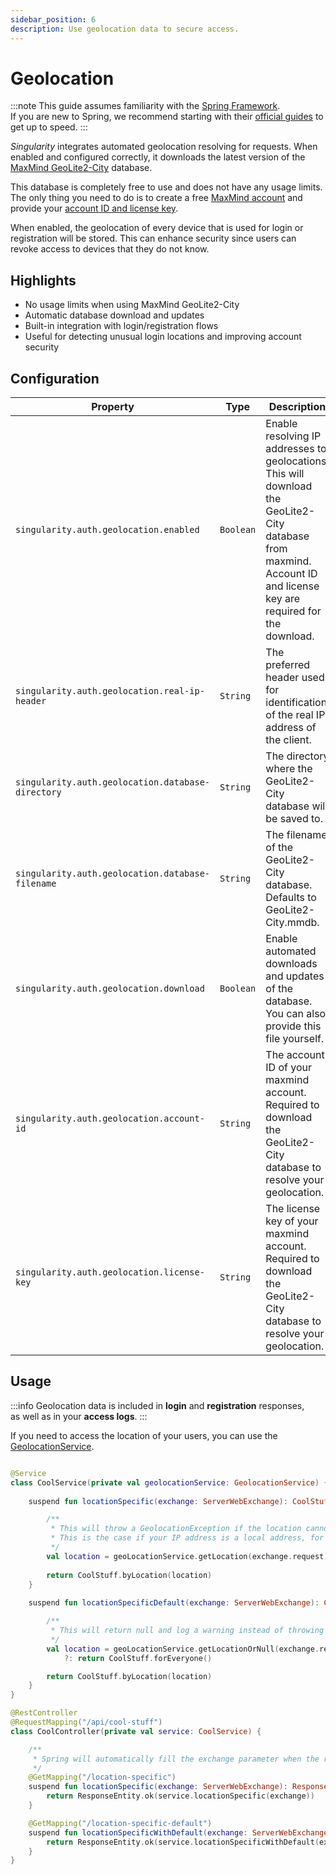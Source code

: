 ```yaml
---
sidebar_position: 6
description: Use geolocation data to secure access.
---
```


# Geolocation

:::note
This guide assumes familiarity with the [Spring Framework](https://spring.io).  
If you are new to Spring, we recommend starting with their [official guides](https://spring.io/quickstart) to get up to speed.
:::

*Singularity* integrates automated geolocation resolving for requests.
When enabled and configured correctly, it downloads the latest version of the [MaxMind GeoLite2-City](https://dev.maxmind.com/geoip/geolite2-free-geolocation-data/) database.

This database is completely free to use and does not have any usage limits.
The only thing you need to do is to create a free [MaxMind account](https://support.maxmind.com/hc/en-us/articles/4407099783707-Create-an-Account#h_01G4G4NV169TJWFCJ1KGFAM1CD) 
and provide your [account ID and license key](https://support.maxmind.com/hc/en-us/articles/4407111582235-Generate-a-License-Key).

When enabled, the geolocation of every device that is used for login or registration will be stored.
This can enhance security since users can revoke access to devices that they do not know.

## Highlights

* No usage limits when using MaxMind GeoLite2-City
* Automatic database download and updates
* Built-in integration with login/registration flows
* Useful for detecting unusual login locations and improving account security

## Configuration

| Property                                          | Type      | Description                                                                                                                                                          | Default value         |
|---------------------------------------------------|-----------|----------------------------------------------------------------------------------------------------------------------------------------------------------------------|-----------------------|
| `singularity.auth.geolocation.enabled`            | `Boolean` | Enable resolving IP addresses to geolocations. This will download the GeoLite2-City database from maxmind. Account ID and license key are required for the download. | `false`               |
| `singularity.auth.geolocation.real-ip-header`     | `String`  | The preferred header used for identification of the real IP address of the client.                                                                                   | `X-Real-IP`           |
| `singularity.auth.geolocation.database-directory` | `String`  | The directory where the GeoLite2-City database will be saved to.                                                                                                     | `./.data/geolocation` |
| `singularity.auth.geolocation.database-filename`  | `String`  | The filename of the GeoLite2-City database. Defaults to GeoLite2-City.mmdb.                                                                                          | `GeoLite2-City.mmdb`  |
| `singularity.auth.geolocation.download`           | `Boolean` | Enable automated downloads and updates of the database. You can also provide this file yourself.                                                                     | `true`                |
| `singularity.auth.geolocation.account-id`         | `String`  | The account ID of your maxmind account. Required to download the GeoLite2-City database to resolve your geolocation.                                                 |                       |
| `singularity.auth.geolocation.license-key `       | `String`  | The license key of your maxmind account. Required to download the GeoLite2-City database to resolve your geolocation.                                                |                       |

## Usage

:::info
Geolocation data is included in **login** and **registration** responses,  
as well as in your **access logs**.
:::

If you need to access the location of your users, you can use the [GeolocationService](https://github.com/antistereov/singularity-core/blob/669bd23c2648ab5ed4b9bceb641d5374dd69bfef/src/main/kotlin/io/stereov/singularity/auth/geolocation/service/GeolocationService.kt).

```kotlin

@Service
class CoolService(private val geolocationService: GeolocationService) {
    
    suspend fun locationSpecific(exchange: ServerWebExchange): CoolStuff {

        /**
         * This will throw a GeolocationException if the location cannot be resolved.
         * This is the case if your IP address is a local address, for example.
         */
        val location = geoLocationService.getLocation(exchange.request)
        
        return CoolStuff.byLocation(location)
    }
    
    suspend fun locationSpecificDefault(exchange: ServerWebExchange): CoolStuff {

        /**
         * This will return null and log a warning instead of throwing an exception.
         */
        val location = geoLocationService.getLocationOrNull(exchange.request)
            ?: return CoolStuff.forEveryone()

        return CoolStuff.byLocation(location)
    }
}

@RestController
@RequestMapping("/api/cool-stuff")
class CoolController(private val service: CoolService) {

    /**
     * Spring will automatically fill the exchange parameter when the request is executed.
     */
    @GetMapping("/location-specific")
    suspend fun locationSpecific(exchange: ServerWebExchange): ResponseEntity<CoolStuff> {
        return ResponseEntity.ok(service.locationSpecific(exchange))
    }

    @GetMapping("/location-specific-default")
    suspend fun locationSpecificWithDefault(exchange: ServerWebExchange): ResponseEntity<CoolStuff> {
        return ResponseEntity.ok(service.locationSpecificWithDefault(exchange))
    }
}
```
